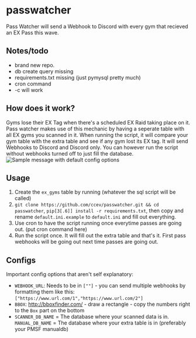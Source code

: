# passwatcher
Pass Watcher will send a Webhook to Discord with every gym that recieved an EX Pass this wave.

## Notes/todo
- brand new repo.
- db create query missing
- requirements.txt missing (just pymysql pretty much)
- cron command
- -c will work

## How does it work?
Gyms lose their EX Tag when there's a scheduled EX Raid taking place on it. Pass watcher makes use of this mechanic by having a seperate table with all EX gyms you scanned in it. When running the script, it will compare your gym table with the extra table and see if any gym lost its EX tag.
It will send Webhooks to Discord and Discord only. You can however run the script without webhooks turned off to just fill the database.
![Sample message with default config options](https://i.imgur.com/ujixheG.png)

## Usage
1. Create the `ex_gyms` table by running (whatever the sql script will be called)
2. `git clone https://github.com/ccev/passwatcher.git && cd passwatcher`, `pip[3[.6]] install -r requirements.txt`, then copy and rename `default.ini.example` to `default.ini` and fill out everything.
3. Use cron to have the script running once everytime passes are going out. (put cron command here)
4. Run the script once. It will fill out the extra table and that's it. First pass webhooks will be going out next time passes are going out.

## Configs
Important config options that aren't self explanatory:
- `WEBHOOK_URL`: Needs to be in `[""]` - you can send multiple webhooks by formatting them like this: `["https://www.url.com/1","https://www.url.com/2"]`
- `BBOX`: http://bboxfinder.com/ - draw a rectangle - copy the numbers right to the `Box` part on the bottom
- `SCANNER_DB_NAME` = The database where your scanned data is in. `MANUAL_DB_NAME` = The database where your extra table is in (preferably your PMSF manualdb)
